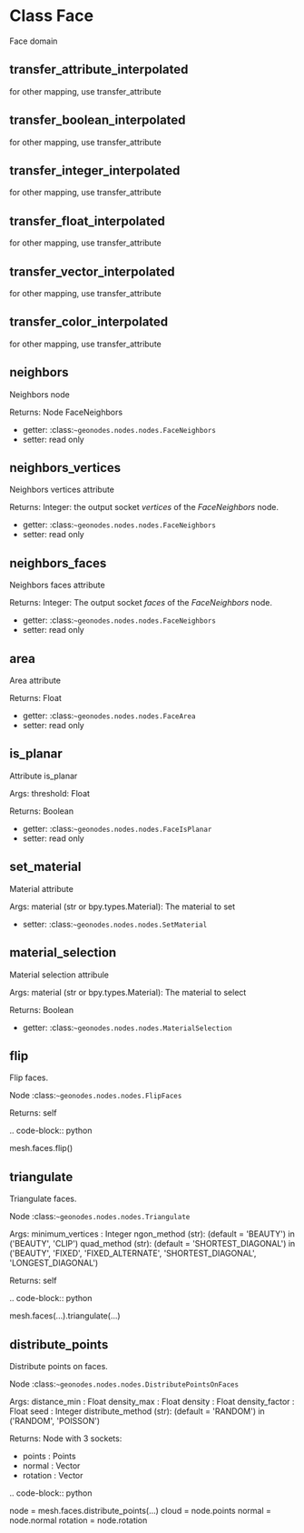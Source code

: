 
# Class Face

Face domain


## transfer_attribute_interpolated

<method GeometryNodeAttributeTransfer>

for other mapping, use transfer_attribute



## transfer_boolean_interpolated

<method GeometryNodeAttributeTransfer>

for other mapping, use transfer_attribute



## transfer_integer_interpolated

<method GeometryNodeAttributeTransfer>

for other mapping, use transfer_attribute



## transfer_float_interpolated

<method GeometryNodeAttributeTransfer>

for other mapping, use transfer_attribute



## transfer_vector_interpolated

<method GeometryNodeAttributeTransfer>

for other mapping, use transfer_attribute



## transfer_color_interpolated

<method GeometryNodeAttributeTransfer>

for other mapping, use transfer_attribute



## neighbors

Neighbors node

Returns:
  Node FaceNeighbors
  
- getter: :class:`~geonodes.nodes.nodes.FaceNeighbors`
- setter: read only
  
  

## neighbors_vertices

Neighbors vertices attribute

Returns:
  Integer: the output socket *vertices* of the *FaceNeighbors* node.
  
- getter: :class:`~geonodes.nodes.nodes.FaceNeighbors`
- setter: read only
  
  
  

## neighbors_faces

Neighbors faces attribute

Returns:
  Integer: The output socket *faces* of the *FaceNeighbors* node.
  
- getter: :class:`~geonodes.nodes.nodes.FaceNeighbors`
- setter: read only
  
  
  

## area

Area attribute

Returns:
  Float
  
- getter: :class:`~geonodes.nodes.nodes.FaceArea`
- setter: read only
  
  
  
  

## is_planar

Attribute is_planar

Args:
  threshold: Float
  
Returns:
  Boolean
  
- getter: :class:`~geonodes.nodes.nodes.FaceIsPlanar`
- setter: read only
  
  
  

## set_material

Material attribute

Args:
  material (str or bpy.types.Material): The material to set
  
- setter: :class:`~geonodes.nodes.nodes.SetMaterial`
  
  
  

## material_selection

Material selection attribule

Args:
  material (str or bpy.types.Material): The material to select
  
Returns:
  Boolean
  
- getter: :class:`~geonodes.nodes.nodes.MaterialSelection`
  
  
  

## flip

Flip faces.

Node :class:`~geonodes.nodes.nodes.FlipFaces`

Returns:
  self
  
.. code-block:: python

  mesh.faces.flip()
  
  

## triangulate

Triangulate faces.

Node :class:`~geonodes.nodes.nodes.Triangulate`

Args:
  minimum_vertices : Integer
  ngon_method (str): (default = 'BEAUTY') in ('BEAUTY', 'CLIP')
  quad_method (str): (default = 'SHORTEST_DIAGONAL') in ('BEAUTY', 'FIXED', 'FIXED_ALTERNATE', 'SHORTEST_DIAGONAL', 'LONGEST_DIAGONAL')
  
Returns:
  self
  
.. code-block:: python

  mesh.faces(...).triangulate(...)
  
  

## distribute_points

Distribute points on faces.

Node :class:`~geonodes.nodes.nodes.DistributePointsOnFaces`

Args:
  distance_min : Float
  density_max : Float
  density : Float
  density_factor : Float
  seed : Integer
  distribute_method (str): (default = 'RANDOM') in ('RANDOM', 'POISSON')
  
Returns:
  Node with 3 sockets:
  
  - points : Points
  - normal : Vector
  - rotation : Vector
    
.. code-block:: python

  node = mesh.faces.distribute_points(...)
  cloud = node.points
  normal = node.normal
  rotation = node.rotation
  
  
  